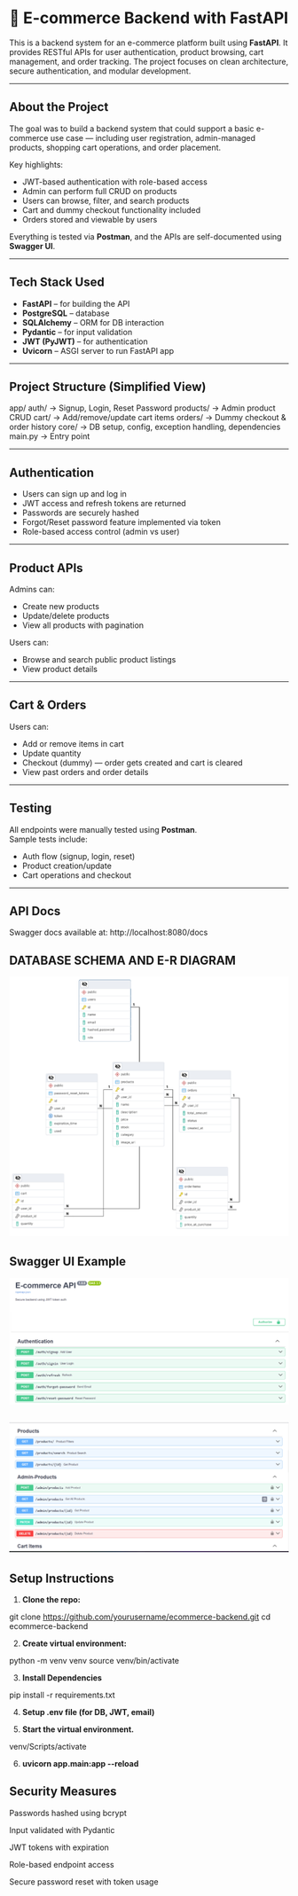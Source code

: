 # 🛒 E-commerce Backend with FastAPI

This is a backend system for an e-commerce platform built using **FastAPI**. It provides RESTful APIs for user authentication, product browsing, cart management, and order tracking. The project focuses on clean architecture, secure authentication, and modular development.

---

## About the Project

The goal was to build a backend system that could support a basic e-commerce use case — including user registration, admin-managed products, shopping cart operations, and order placement.

Key highlights:
- JWT-based authentication with role-based access
- Admin can perform full CRUD on products
- Users can browse, filter, and search products
- Cart and dummy checkout functionality included
- Orders stored and viewable by users

Everything is tested via **Postman**, and the APIs are self-documented using **Swagger UI**.

---

## Tech Stack Used

- **FastAPI** – for building the API
- **PostgreSQL** – database
- **SQLAlchemy** – ORM for DB interaction
- **Pydantic** – for input validation
- **JWT (PyJWT)** – for authentication
- **Uvicorn** – ASGI server to run FastAPI app

---

## Project Structure (Simplified View)
app/
auth/ → Signup, Login, Reset Password
products/ → Admin product CRUD
cart/ → Add/remove/update cart items
orders/ → Dummy checkout & order history
core/ → DB setup, config, exception handling, dependencies
main.py → Entry point



---

## Authentication

- Users can sign up and log in
- JWT access and refresh tokens are returned
- Passwords are securely hashed
- Forgot/Reset password feature implemented via token
- Role-based access control (admin vs user)

---

## Product APIs

Admins can:
- Create new products
- Update/delete products
- View all products with pagination

Users can:
- Browse and search public product listings
- View product details

---

## Cart & Orders

Users can:
- Add or remove items in cart
- Update quantity
- Checkout (dummy) — order gets created and cart is cleared
- View past orders and order details

---

## Testing

All endpoints were manually tested using **Postman**.  
Sample tests include:
- Auth flow (signup, login, reset)
- Product creation/update
- Cart operations and checkout

---

## API Docs

Swagger docs available at:
http://localhost:8080/docs


## DATABASE SCHEMA AND E-R DIAGRAM

![alt text](ERD.png)



## Swagger UI Example

![alt text](image.png)

![alt text](image-1.png)
---

## Setup Instructions

1. **Clone the repo:**

git clone https://github.com/yourusername/ecommerce-backend.git
cd ecommerce-backend

2. **Create virtual environment:**

python -m venv venv
source venv/bin/activate

3. **Install Dependencies**

pip install -r requirements.txt

4. **Setup .env file (for DB, JWT, email)**

5. **Start the virtual environment.**

venv/Scripts/activate

6. **uvicorn app.main:app --reload**



## Security Measures

Passwords hashed using bcrypt

Input validated with Pydantic

JWT tokens with expiration

Role-based endpoint access

Secure password reset with token usage




